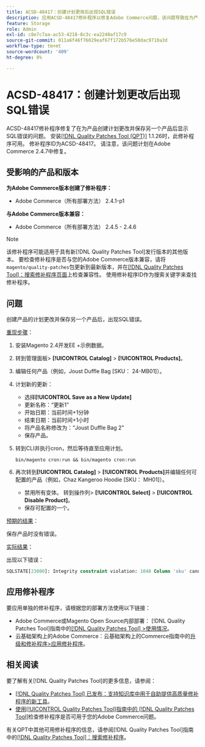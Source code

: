 ```yaml
---
title: ACSD-48417：创建计划更改后出现SQL错误
description: 应用ACSD-48417修补程序以修复Adobe Commerce问题，该问题导致在为产品创建计划更改并保存另一个产品后显示SQL错误。
feature: Storage
role: Admin
exl-id: c8e7c7aa-ac53-4218-8c3c-ea2240af17c9
source-git-commit: 011a6f46f76029eaf67f172b576e58dac9710a3d
workflow-type: tm+mt
source-wordcount: '409'
ht-degree: 0%

---
```


# ACSD-48417：创建计划更改后出现SQL错误

ACSD-48417修补程序修复了在为产品创建计划更改并保存另一个产品后显示SQL错误的问题。 安装[[!DNL Quality Patches Tool (QPT)]](https://experienceleague.adobe.com/en/docs/commerce-operations/tools/quality-patches-tool/quality-patches-tool-to-self-serve-quality-patches) 1.1.26时，此修补程序可用。 修补程序ID为ACSD-48417。 请注意，该问题计划在Adobe Commerce 2.4.7中修复。

## 受影响的产品和版本

**为Adobe Commerce版本创建了修补程序：**

* Adobe Commerce（所有部署方法） 2.4.1-p1

**与Adobe Commerce版本兼容：**

* Adobe Commerce（所有部署方法） 2.4.5 - 2.4.6

>[!NOTE]
>
>该修补程序可能适用于具有新[!DNL Quality Patches Tool]发行版本的其他版本。 要检查修补程序是否与您的Adobe Commerce版本兼容，请将`magento/quality-patches`包更新到最新版本，并在[[!DNL Quality Patches Tool]：搜索修补程序页面](https://experienceleague.adobe.com/tools/commerce-quality-patches/index.html)上检查兼容性。 使用修补程序ID作为搜索关键字来查找修补程序。

## 问题

创建产品的计划更改并保存另一个产品后，出现SQL错误。

<u>重现步骤</u>：

1. 安装Magento 2.4开发EE +示例数据。
1. 转到管理面板> **[!UICONTROL Catalog]** > **[!UICONTROL Products]**。
1. 编辑任何产品（例如，Joust Duffle Bag [SKU： 24-MB01]）。
1. 计划新的更新：
   * 选择&#x200B;**[!UICONTROL Save as a New Update]**
   * 更新名称：“更新1”
   * 开始日期：当前时间+1分钟
   * 结束日期：当前时间+1小时
   * 将产品名称修改为：“Joust Duffle Bag 2”
   * 保存产品。
1. 转到CLI并执行cron，然后等待直至应用计划。

   ```
   bin/magento cron:run && bin/magento cron:run
   ```

1. 再次转到&#x200B;**[!UICONTROL Catalog]** > **[!UICONTROL Products]**&#x200B;并编辑任何可配置的产品（例如，Chaz Kangeroo Hoodie [SKU： MH01]）。

   * 禁用所有变体。 转到操作列> **[!UICONTROL Select]** > **[!UICONTROL Disable Product]**。
   * 保存可配置的一个。

<u>预期的结果</u>：

保存产品时没有错误。

<u>实际结果</u>：

出现以下错误：

```SQL
SQLSTATE[23000]: Integrity constraint violation: 1048 Column 'sku' cannot be null, query was: INSERT INTO `catalog_product_entity` (`entity_id`, `sku`, `row_id`, `created_in`, `updated_in`) VALUES (?, ?, ?, ?, ?)
```

## 应用修补程序

要应用单独的修补程序，请根据您的部署方法使用以下链接：

* Adobe Commerce或Magento Open Source内部部署： [!DNL Quality Patches Tool]指南中的[[!DNL Quality Patches Tool] >使用情况](/help/tools/quality-patches-tool/usage.md)。
* 云基础架构上的Adobe Commerce：云基础架构上的Commerce指南中的[升级和修补程序>应用修补程序](https://experienceleague.adobe.com/docs/commerce-cloud-service/user-guide/develop/upgrade/apply-patches.html)。

## 相关阅读

要了解有关[!DNL Quality Patches Tool]的更多信息，请参阅：

* [[!DNL Quality Patches Tool] 已发布：支持知识库中用于自助提供高质量修补程序的新工具](https://experienceleague.adobe.com/en/docs/commerce-operations/tools/quality-patches-tool/quality-patches-tool-to-self-serve-quality-patches)。
* [使用[!UICONTROL Quality Patches Tool]指南中的 [!DNL Quality Patches Tool]](/help/tools/quality-patches-tool/patches-available-in-qpt/check-patch-for-magento-issue-with-magento-quality-patches.md)检查修补程序是否可用于您的Adobe Commerce问题。


有关QPT中其他可用修补程序的信息，请参阅[!DNL Quality Patches Tool]指南中的[[!DNL Quality Patches Tool]：搜索修补程序](https://experienceleague.adobe.com/tools/commerce-quality-patches/index.html)。

